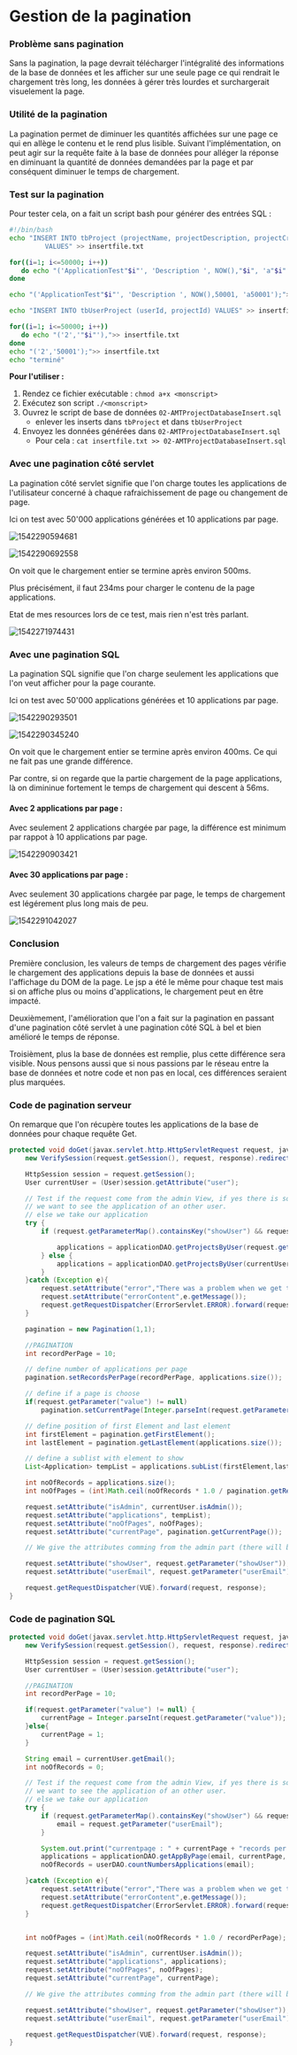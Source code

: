 # Gestion de la pagination

### Problème sans pagination

Sans la pagination, la page devrait télécharger l'intégralité des informations de la base de données et les afficher sur une seule page ce qui rendrait le chargement très long, les données à gérer très lourdes et surchargerait visuelement la page.

### Utilité de la pagination

La pagination permet de diminuer les quantités affichées sur une page ce qui en allège le contenu et le rend plus lisible. Suivant l'implémentation, on peut agir sur la requête faite à la base de données pour alléger la réponse en diminuant la quantité de données demandées par la page et par conséquent diminuer le temps de chargement.

### Test sur la pagination

Pour tester cela, on a fait un script bash pour générer des entrées SQL :

```bash
#!/bin/bash
echo "INSERT INTO tbProject (projectName, projectDescription, projectCreationDate, APIKey, APISecret)
         VALUES" >> insertfile.txt

for((i=1; i<=50000; i++))
   do echo "('ApplicationTest"$i"', 'Description ', NOW(),"$i", 'a"$i"'),">> insertfile.txt
done

echo "('ApplicationTest"$i"', 'Description ', NOW(),50001, 'a50001');">> insertfile.txt

echo "INSERT INTO tbUserProject (userId, projectId) VALUES" >> insertfile.txt

for((i=1; i<=50000; i++))
   do echo "('2','"$i"'),">> insertfile.txt
done
echo "('2','50001');">> insertfile.txt
echo "terminé"
```

**Pour l'utiliser :** 

1. Rendez ce fichier exécutable : `chmod a+x <monscript>`
2. Exécutez son script `./<monscript>`
3. Ouvrez le script de base de données `02-AMTProjectDatabaseInsert.sql`
   - enlever les inserts dans `tbProject` et dans `tbUserProject`
4. Envoyez les données générées dans `02-AMTProjectDatabaseInsert.sql`
   - Pour cela : `cat insertfile.txt >> 02-AMTProjectDatabaseInsert.sql`



### Avec une pagination côté servlet

La pagination côté servlet signifie que l'on charge toutes les applications de l'utilisateur concerné à chaque rafraichissement de page ou changement de page.

Ici on test avec 50'000 applications générées et 10 applications par page. 

![1542290594681](./img/test50000Serveur.png)

![1542290692558](./img/test50000ServeurZoom.png)

On voit que le chargement entier se termine après environ 500ms.

Plus précisément, il faut 234ms pour charger le contenu de la page applications.

Etat de mes resources lors de ce test, mais rien n'est très parlant.

![1542271974431](./img/resource.png)



### Avec une pagination SQL

La pagination SQL signifie que l'on charge seulement les applications que l'on veut afficher pour la page courante.

Ici on test avec 50'000 applications générées et 10 applications par page. 

![1542290293501](./img/test50000ServeurSQL.png)

![1542290345240](./img/test50000ServeurSQLZoom.png)

On voit que le chargement entier se termine après environ 400ms. Ce qui ne fait pas une grande différence.

Par contre, si on regarde que la partie chargement de la page applications, là on dimininue fortement le temps de chargement qui descent à 56ms.

#### Avec 2 applications par page : 

Avec seulement 2 applications chargée par page, la différence est minimum par rappot à 10 applications par page.



![1542290903421](./img/test50000ServeurSQLZoom2App.png)

#### Avec 30 applications par page :

Avec seulement 30 applications chargée par page, le temps de chargement est légérement plus long mais de peu.

![1542291042027](./img/test50000ServeurSQLZoom30App.png)

### Conclusion

Première conclusion, les valeurs de temps de chargement des pages vérifie le chargement des applications depuis la base de données et aussi l'affichage du DOM de la page. Le jsp a été le même pour chaque test mais si on affiche plus ou moins d'applications, le chargement peut en être impacté.

Deuxièmement, l'amélioration que l'on a fait sur la pagination en passant d'une pagination côté servlet à une pagination côté SQL à bel et bien amélioré le temps de réponse.

Troisièment, plus la base de données est remplie, plus cette différence sera visible. Nous pensons aussi que si nous passions par le réseau entre la base de données et notre code et non pas en local, ces différences seraient plus marquées.

### Code de pagination serveur

On remarque que l'on récupère toutes les applications de la base de données pour chaque requête Get.

```java
protected void doGet(javax.servlet.http.HttpServletRequest request, javax.servlet.http.HttpServletResponse response) throws ServletException, IOException {
    new VerifySession(request.getSession(), request, response).redirectIfNoUser();

    HttpSession session = request.getSession();
    User currentUser = (User)session.getAttribute("user");

    // Test if the request come from the admin View, if yes there is some query string defined and that's mean we
    // we want to see the application of an other user.
    // else we take our application
    try {
        if (request.getParameterMap().containsKey("showUser") && request.getParameterMap().containsKey("userEmail") && request.getParameter("showUser").equals("SHOWUSER") && currentUser.isAdmin()) {

            applications = applicationDAO.getProjectsByUser(request.getParameter("userEmail"));
        } else {
            applications = applicationDAO.getProjectsByUser(currentUser.getEmail());
        }
    }catch (Exception e){
        request.setAttribute("error","There was a problem when we get the project of the user");
        request.setAttribute("errorContent",e.getMessage());
        request.getRequestDispatcher(ErrorServlet.ERROR).forward(request, response);
    }

    pagination = new Pagination(1,1);

    //PAGINATION
    int recordPerPage = 10;

    // define number of applications per page
    pagination.setRecordsPerPage(recordPerPage, applications.size());

    // define if a page is choose
    if(request.getParameter("value") != null)
        pagination.setCurrentPage(Integer.parseInt(request.getParameter("value")));

    // define position of first Element and last element
    int firstElement = pagination.getFirstElement();
    int lastElement = pagination.getLastElement(applications.size());

    // define a sublist with element to show
    List<Application> tempList = applications.subList(firstElement,lastElement);

    int noOfRecords = applications.size();
    int noOfPages = (int)Math.ceil(noOfRecords * 1.0 / pagination.getRecordsPerPage());

    request.setAttribute("isAdmin", currentUser.isAdmin());
    request.setAttribute("applications", tempList);
    request.setAttribute("noOfPages", noOfPages);
    request.setAttribute("currentPage", pagination.getCurrentPage());

    // We give the attributes comming from the admin part (there will be tested if empty in the jsp file

    request.setAttribute("showUser", request.getParameter("showUser"));
    request.setAttribute("userEmail", request.getParameter("userEmail"));

    request.getRequestDispatcher(VUE).forward(request, response);
}
```



### Code de pagination SQL

```java
protected void doGet(javax.servlet.http.HttpServletRequest request, javax.servlet.http.HttpServletResponse response) throws ServletException, IOException {
    new VerifySession(request.getSession(), request, response).redirectIfNoUser();

    HttpSession session = request.getSession();
    User currentUser = (User)session.getAttribute("user");

    //PAGINATION
    int recordPerPage = 10;

    if(request.getParameter("value") != null) {
        currentPage = Integer.parseInt(request.getParameter("value"));
    }else{
        currentPage = 1;
    }

    String email = currentUser.getEmail();
    int noOfRecords = 0;

    // Test if the request come from the admin View, if yes there is some query string defined and that's mean we
    // we want to see the application of an other user.
    // else we take our application
    try {
        if (request.getParameterMap().containsKey("showUser") && request.getParameterMap().containsKey("userEmail") && request.getParameter("showUser").equals("SHOWUSER") && currentUser.isAdmin()) {
            email = request.getParameter("userEmail");
        }

        System.out.print("currentpage : " + currentPage + "records per page " + recordPerPage);
        applications = applicationDAO.getAppByPage(email, currentPage, recordPerPage);
        noOfRecords = userDAO.countNumbersApplications(email);

    }catch (Exception e){
        request.setAttribute("error","There was a problem when we get the project of the user");
        request.setAttribute("errorContent",e.getMessage());
        request.getRequestDispatcher(ErrorServlet.ERROR).forward(request, response);
    }


    int noOfPages = (int)Math.ceil(noOfRecords * 1.0 / recordPerPage);

    request.setAttribute("isAdmin", currentUser.isAdmin());
    request.setAttribute("applications", applications);
    request.setAttribute("noOfPages", noOfPages);
    request.setAttribute("currentPage", currentPage);

    // We give the attributes comming from the admin part (there will be tested if empty in the jsp file

    request.setAttribute("showUser", request.getParameter("showUser"));
    request.setAttribute("userEmail", request.getParameter("userEmail"));

    request.getRequestDispatcher(VUE).forward(request, response);
}
```